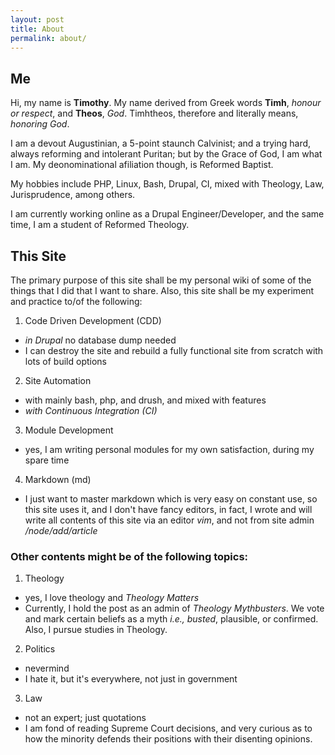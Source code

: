 ```yaml
---
layout: post
title: About
permalink: about/
---
```


## Me

Hi, my name is **Timothy**. My name derived from Greek words **Timh**, *honour or respect*, and **Theos**, *God*. Timhtheos, therefore and literally means, *honoring God*.

I am a devout Augustinian, a 5-point staunch Calvinist; and a trying hard, always reforming and intolerant Puritan; but by the Grace of God, I am what I am.  My deonominational afiliation though, is Reformed Baptist.

My hobbies include PHP, Linux, Bash, Drupal, CI, mixed with Theology, Law, Jurisprudence, among others.

I am currently working online as a Drupal Engineer/Developer, and the same time, I am a student of Reformed Theology.

## This Site

The primary purpose of this site shall be my personal wiki of some of the things that I did that I want to share. Also, this site shall be my experiment and practice to/of the following:

1. Code Driven Development (CDD)
  - *in Drupal* no database dump needed
  - I can destroy the site and rebuild a fully functional site from scratch with lots of build options

2. Site Automation
  - with mainly bash, php, and drush, and mixed with features
  - *with Continuous Integration (CI)*

3.  Module Development
  - yes, I am writing personal modules for my own satisfaction, during my spare time

4. Markdown (md)
  - I just want to master markdown which is very easy on constant use, so this site uses it, and I don't have fancy editors, in fact, I wrote and will write all contents of this site via an editor *vim*, and not from site admin */node/add/article*

### Other contents might be of the following topics:

1. Theology
  - yes, I love theology and *Theology Matters*
  - Currently, I hold the post as an admin of *Theology Mythbusters*. We vote and mark certain beliefs as a myth *i.e., busted*, plausible, or confirmed. Also, I pursue studies in Theology.

2. Politics
  - nevermind
  - I hate it, but it's everywhere, not just in government

3. Law
  - not an expert; just quotations
  - I am fond of reading Supreme Court decisions, and very curious as to how the minority defends their positions with their disenting opinions.
